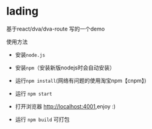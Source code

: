 # lading
基于react/dva/dva-route 写的一个demo

使用方法

- 安装`node.js`
- 安装`npm`（安装新版nodejs时会自动安装）
- 运行`npm install`(网络有问题的使用淘宝npm【cnpm】)

- 运行 `npm start` 
- 打开浏览器 [http://localhost:4001](http://localhost:4001),enjoy :)
- 运行 `npm build` 可打包
